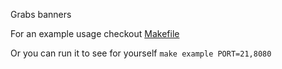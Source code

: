 Grabs banners

For an example usage checkout [Makefile](./Makefile)

Or you can run it to see for yourself `make example PORT=21,8080`
